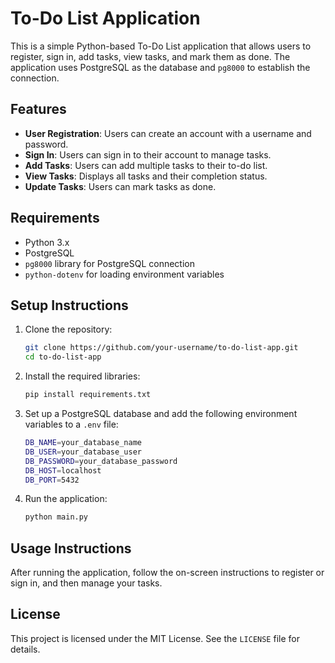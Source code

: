 # To-Do List Application

This is a simple Python-based To-Do List application that allows users to register, sign in, add tasks, view tasks, and mark them as done. The application uses PostgreSQL as the database and `pg8000` to establish the connection.

## Features
- **User Registration**: Users can create an account with a username and password.
- **Sign In**: Users can sign in to their account to manage tasks.
- **Add Tasks**: Users can add multiple tasks to their to-do list.
- **View Tasks**: Displays all tasks and their completion status.
- **Update Tasks**: Users can mark tasks as done.

## Requirements
- Python 3.x
- PostgreSQL
- `pg8000` library for PostgreSQL connection
- `python-dotenv` for loading environment variables

## Setup Instructions

1. Clone the repository:
   ```bash
   git clone https://github.com/your-username/to-do-list-app.git
   cd to-do-list-app
   ```
2. Install the required libraries:
    ```bash
    pip install requirements.txt
    ```
3. Set up a PostgreSQL database and add the following environment variables to a `.env` file:
    ```bash
    DB_NAME=your_database_name
    DB_USER=your_database_user
    DB_PASSWORD=your_database_password
    DB_HOST=localhost
    DB_PORT=5432
    ```
4. Run the application:
    ```bash
    python main.py
    ```

## Usage Instructions
After running the application, follow the on-screen instructions to register or sign in, and then manage your tasks.

## License
This project is licensed under the MIT License. See the `LICENSE` file for details.